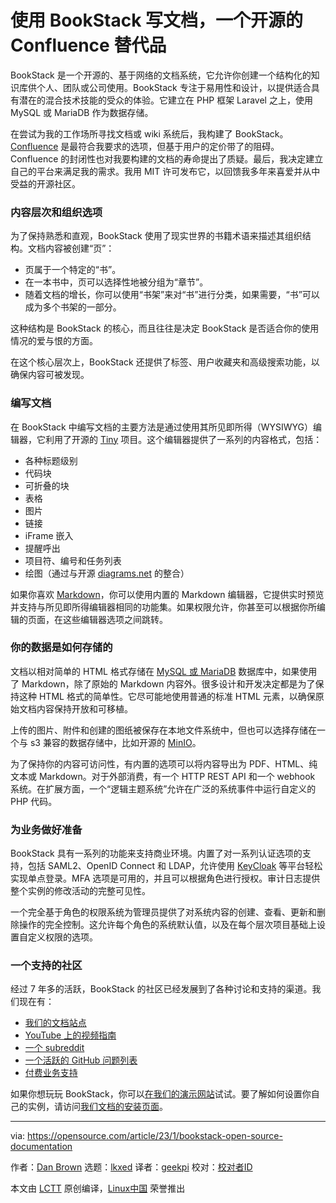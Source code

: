 [#]: subject: "Document with BookStack, an open source Confluence alternative"
[#]: via: "https://opensource.com/article/23/1/bookstack-open-source-documentation"
[#]: author: "Dan Brown https://opensource.com/users/ssddanbrown"
[#]: collector: "lkxed"
[#]: translator: "geekpi"
[#]: reviewer: " "
[#]: publisher: " "
[#]: url: " "

使用 BookStack 写文档，一个开源的 Confluence 替代品
======

BookStack 是一个开源的、基于网络的文档系统，它允许你创建一个结构化的知识库供个人、团队或公司使用。BookStack 专注于易用性和设计，以提供适合具有潜在的混合技术技能的受众的体验。它建立在 PHP 框架 Laravel 之上，使用 MySQL 或 MariaDB 作为数据存储。

在尝试为我的工作场所寻找文档或 wiki 系统后，我构建了 BookStack。[Confluence][1] 是最符合我要求的选项，但基于用户的定价带了的阻碍。Confluence 的封闭性也对我要构建的文档的寿命提出了质疑。最后，我决定建立自己的平台来满足我的需求。我用 MIT 许可发布它，以回馈我多年来喜爱并从中受益的开源社区。

### 内容层次和组织选项

为了保持熟悉和直观，BookStack 使用了现实世界的书籍术语来描述其组织结构。文档内容被创建“页”：

- 页属于一个特定的“书”。
- 在一本书中，页可以选择性地被分组为“章节”。
- 随着文档的增长，你可以使用“书架”来对“书”进行分类，如果需要，“书”可以成为多个书架的一部分。

这种结构是 BookStack 的核心，而且往往是决定 BookStack 是否适合你的使用情况的爱与恨的方面。

在这个核心层次上，BookStack 还提供了标签、用户收藏夹和高级搜索功能，以确保内容可被发现。

### 编写文档

在 BookStack 中编写文档的主要方法是通过使用其所见即所得（WYSIWYG）编辑器，它利用了开源的 [Tiny][2] 项目。这个编辑器提供了一系列的内容格式，包括：

- 各种标题级别
- 代码块
- 可折叠的块
- 表格
- 图片
- 链接
- iFrame 嵌入
- 提醒呼出
- 项目符、编号和任务列表
- 绘图（通过与开源 [diagrams.net][3] 的整合）

如果你喜欢 [Markdown][4]，你可以使用内置的 Markdown 编辑器，它提供实时预览并支持与所见即所得编辑器相同的功能集。如果权限允许，你甚至可以根据你所编辑的页面，在这些编辑器选项之间跳转。

### 你的数据是如何存储的

文档以相对简单的 HTML 格式存储在 [MySQL 或 MariaDB][5] 数据库中，如果使用了 Markdown，除了原始的 Markdown 内容外。很多设计和开发决定都是为了保持这种 HTML 格式的简单性。它尽可能地使用普通的标准 HTML 元素，以确保原始文档内容保持开放和可移植。

上传的图片、附件和创建的图纸被保存在本地文件系统中，但也可以选择存储在一个与 s3 兼容的数据存储中，比如开源的 [MinIO][6]。

为了保持你的内容可访问性，有内置的选项可以将内容导出为 PDF、HTML、纯文本或 Markdown。对于外部消费，有一个 HTTP REST API 和一个 webhook 系统。在扩展方面，一个“逻辑主题系统”允许在广泛的系统事件中运行自定义的 PHP 代码。

### 为业务做好准备

BookStack 具有一系列的功能来支持商业环境。内置了对一系列认证选项的支持，包括 SAML2、OpenID Connect 和 LDAP，允许使用 [KeyCloak][7] 等平台轻松实现单点登录。MFA 选项是可用的，并且可以根据角色进行授权。审计日志提供整个实例的修改活动的完整可见性。

一个完全基于角色的权限系统为管理员提供了对系统内容的创建、查看、更新和删除操作的完全控制。这允许每个角色的系统默认值，以及在每个层次项目基础上设置自定义权限的选项。

### 一个支持的社区

经过 7 年多的活跃，BookStack 的社区已经发展到了各种讨论和支持的渠道。我们现在有：

- [我们的文档站点][8]
- [YouTube 上的视频指南][9]
- [一个 subreddit][10]
- [一个活跃的 GitHub 问题列表][11]
- [付费业务支持][12]

如果你想玩玩 BookStack，你可以[在我们的演示网站][13]试试。要了解如何设置你自己的实例，请访问[我们文档的安装页面][14]。

--------------------------------------------------------------------------------

via: https://opensource.com/article/23/1/bookstack-open-source-documentation

作者：[Dan Brown][a]
选题：[lkxed][b]
译者：[geekpi](https://github.com/geekpi)
校对：[校对者ID](https://github.com/校对者ID)

本文由 [LCTT](https://github.com/LCTT/TranslateProject) 原创编译，[Linux中国](https://linux.cn/) 荣誉推出

[a]: https://opensource.com/users/ssddanbrown
[b]: https://github.com/lkxed
[1]: https://opensource.com/article/20/9/open-source-alternatives-confluence
[2]: https://github.com/tinymce/
[3]: https://www.diagrams.net/
[4]: https://opensource.com/article/19/9/introduction-markdown
[5]: https://opensource.com/downloads/mariadb-mysql-cheat-sheet
[6]: https://github.com/minio/
[7]: https://www.keycloak.org/
[8]: https://www.bookstackapp.com/docs/
[9]: https://www.youtube.com/c/BookStackApp
[10]: https://www.reddit.com/r/bookstack
[11]: https://github.com/BookStackApp/BookStack/issues
[12]: https://www.bookstackapp.com/support
[13]: https://demo.bookstackapp.com/books/bookstack-demo-site/page/logging-in-to-the-demo-site
[14]: https://www.bookstackapp.com/docs/admin/installation/
